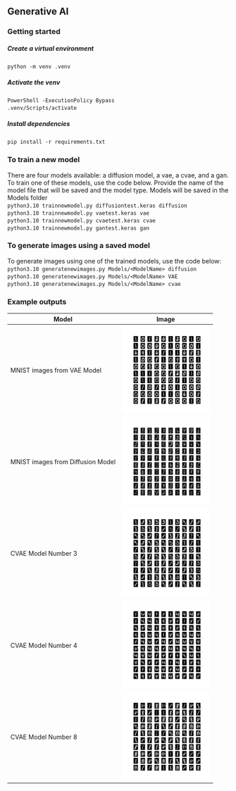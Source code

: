 ## Generative AI
### Getting started

##### Create a virtual environment
`python -m venv .venv`
##### Activate the venv
`PowerShell -ExecutionPolicy Bypass` <br>
`.venv/Scripts/activate` <br>
##### Install dependencies
`pip install -r requirements.txt`

### To train a new model
There are four models available: a diffusion model, a vae, a cvae, and a gan. To train one of these models, use the code below. Provide the name of the model file that will be saved and the model type. Models will be saved in the Models folder <br>
`python3.10 trainnewmodel.py diffusiontest.keras diffusion` <br>
`python3.10 trainnewmodel.py vaetest.keras vae` <br>
`python3.10 trainnewmodel.py cvaetest.keras cvae` <br>
`python3.10 trainnewmodel.py gantest.keras gan` <br>

### To generate images using a saved model
To generate images using one of the trained models, use the code below: <br>
`python3.10 generatenewimages.py Models/<ModelName> diffusion` <br>
`python3.10 generatenewimages.py Models/<ModelName> VAE` <br>
`python3.10 generatenewimages.py Models/<ModelName> cvae` <br>

### Example outputs

| Model      | Image |
| ----------- | ----------- |
| MNIST images from VAE Model | <img src="ImageOutputs/mnistGeneratedImages.png" width="200" height="200" /> |
| MNIST images from Diffusion Model | <img src="ImageOutputs/diffusionMnistGeneratedImages.png" width="200" height="200" /> |
| CVAE Model Number 3 | <img src="ImageOutputs/cvae_digit3.png" width="200" height="200" /> |
| CVAE Model Number 4 | <img src="ImageOutputs/cvae_digit4.png" width="200" height="200" /> |
| CVAE Model Number 8 | <img src="ImageOutputs/cvae_digit8.png" width="200" height="200" /> |
